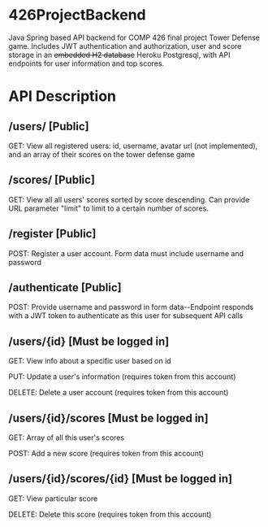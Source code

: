 # 426ProjectBackend
Java Spring based API backend for COMP 426 final project Tower Defense game. 
Includes JWT authentication and authorization, user and score storage in an ~~embedded H2 database~~ Heroku Postgresql, with API endpoints for user information and top scores.

# API Description

## /users/  \[Public\]

GET: View all registered users: id, username, avatar url (not implemented), and an array of their scores on the tower defense game


## /scores/  \[Public\]

GET: View all all users' scores sorted by score descending. Can provide URL parameter "limit" to limit to a certain number of scores.


## /register \[Public\]

POST: Register a user account. Form data must include username and password


## /authenticate \[Public\]

POST: Provide username and password in form data--Endpoint responds with a JWT token to authenticate as this user for subsequent API calls


## /users/{id} \[Must be logged in\]

GET: View info about a specific user based on id


PUT: Update a user's information (requires token from this account)


DELETE: Delete a user account (requires token from this account)


## /users/{id}/scores  \[Must be logged in\]

GET: Array of all this user's scores


POST: Add a new score (requires token from this account)


## /users/{id}/scores/{id}  \[Must be logged in\]

GET: View particular score


DELETE: Delete this score (requires token from this account)



